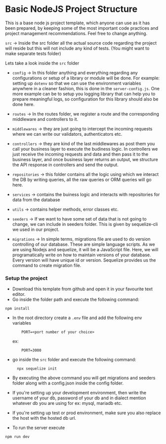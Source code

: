 # Basic NodeJS Project Structure

This is a base node js project template, which anyone can use as it has been prepared, by keeping some of the most important code practices and project management recommendations. Feel free to change anything.

`src` -> Inside the src folder all the actual source code regarding the project will reside but this will not include any kind of tests. (You might want to make separate tests folder)

Lets take a look inside the `src` folder

- `config` -> In this folder anything and everything regarding any configurations or setup of a library or module will be done. For example: setting up `dotenv` so that we can use the environment variables anywhere in a cleaner fashion, this is done in the `server-config.js`. One more example can be to setup you logging library that can help you to prepare meaningful logs, so configuration for this library should also be done here.

- `routes` -> In the routes folder, we register a route and the corresponding middleware and controllers to it.

- `middlewares` -> they are just going to intercept the incoming requests where we can write our validators, authenticators etc.

- `controllers` -> they are kind of the last middlewares as post them you call your business layer to execute the budiness logic. In controllers we just receive the incoming requests and data and then pass it to the business layer, and once business layer returns an output, we structure the API response in controllers and send the output.

- `repositories` -> this folder contains all the logic using which we interact the DB by writing queries, all the raw queries or ORM queries will go here.

- `services` -> contains the buiness logic and interacts with repositories for data from the database

- `utils` -> contains helper methods, error classes etc.

- `seeders` -> If we want to have some set of data that is not going to change, we can include in seeders folder. This is given by sequelize-cli we used in our project.

- `migrations` -> In simple terms, migrations file are used to do version controlling of our database. These are simple language scripts.
  As we are using Nodejs and sequelize, it will be a JavaScript file. Here, we will programatically write on how to maintain versions of your database. Every version will have unique id or version. Sequelize provides us the command to create migration file.

### Setup the project

- Download this template from github and open it in your favourite text editor.
- Go inside the folder path and execute the following command:

```
npm install
```

- In the root directory create a `.env` file and add the following env variables
  ```
      PORT=<port number of your choice>
  ```
  ex:
  ```
      PORT=3000
  ```
- go inside the `src` folder and execute the following command:
  ```
    npx sequelize init
  ```
- By executing the above command you will get migrations and seeders folder along with a config.json inside the config folder.

- If you're setting up your development environment, then write the username of your db, password of your db and in dialect mention whatever db you are using for ex: mysql, mariadb etc.

- If you're setting up test or prod environment, make sure you also replace the host with the hosted db url.

- To run the server execute

```
npm run dev
```
